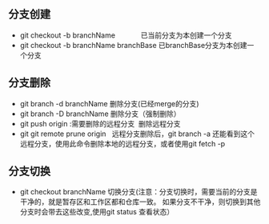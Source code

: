 ## 分支创建
- git checkout -b branchName             已当前分支为本创建一个分支
- git checkout -b branchName branchBase  已branchBase分支为本创建一个分支

## 分支删除
- git branch -d branchName 删除分支(已经merge的分支)
- git branch -D branchName 删除分支（强制删除） 
- git push origin :需要删除的远程分支  删除远程分支
- git git remote prune origin   远程分支删除后，git branch -a 还能看到这个远程分支，使用此命令删除本地的远程分支，或者使用git fetch -p

## 分支切换
- git checkout branchName  切换分支(注意：分支切换时，需要当前的分支是干净的，就是暂存区和工作区都和仓库一致。
如果分支不干净，则切换到其他分支时会带去这些改变,使用git status 查看状态）
